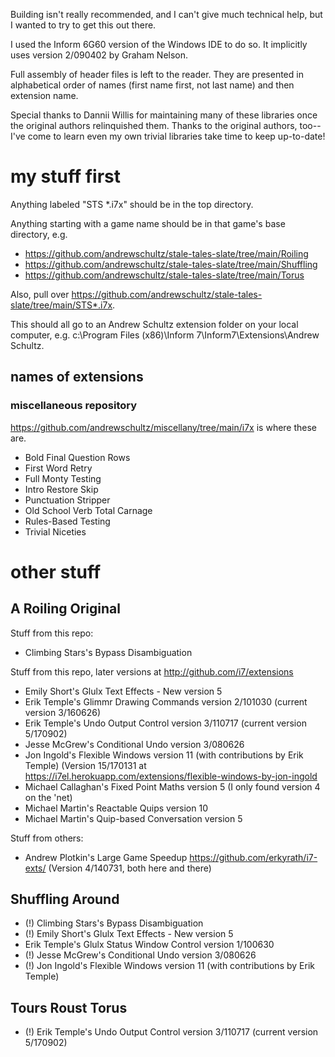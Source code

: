 Building isn't really recommended, and I can't give much technical help, but I wanted to try to get this out there.

I used the Inform 6G60 version of the Windows IDE to do so. It implicitly uses version 2/090402 by Graham Nelson.

Full assembly of header files is left to the reader. They are presented in alphabetical order of names (first name first, not last name) and then extension name.

Special thanks to Dannii Willis for maintaining many of these libraries once the original authors relinquished them. Thanks to the original authors, too--I've come to learn even my own trivial libraries take time to keep up-to-date!

# my stuff first

Anything labeled "STS *.i7x" should be in the top directory.

Anything starting with a game name should be in that game's base directory, e.g.

* https://github.com/andrewschultz/stale-tales-slate/tree/main/Roiling
* https://github.com/andrewschultz/stale-tales-slate/tree/main/Shuffling
* https://github.com/andrewschultz/stale-tales-slate/tree/main/Torus

Also, pull over https://github.com/andrewschultz/stale-tales-slate/tree/main/STS*.i7x.

This should all go to an Andrew Schultz extension folder on your local computer, e.g. c:\Program Files (x86)\Inform 7\Inform7\Extensions\Andrew Schultz.

## names of extensions

### miscellaneous repository

https://github.com/andrewschultz/miscellany/tree/main/i7x is where these are.

* Bold Final Question Rows
* First Word Retry
* Full Monty Testing
* Intro Restore Skip
* Punctuation Stripper
* Old School Verb Total Carnage
* Rules-Based Testing
* Trivial Niceties

# other stuff

## A Roiling Original

Stuff from this repo:

* Climbing Stars's Bypass Disambiguation

Stuff from this repo, later versions at http://github.com/i7/extensions

* Emily Short's Glulx Text Effects - New version 5
* Erik Temple's Glimmr Drawing Commands version 2/101030 (current version 3/160626)
* Erik Temple's Undo Output Control version 3/110717 (current version 5/170902)
* Jesse McGrew's Conditional Undo version 3/080626
* Jon Ingold's Flexible Windows version 11 (with contributions by Erik Temple) (Version 15/170131 at https://i7el.herokuapp.com/extensions/flexible-windows-by-jon-ingold
* Michael Callaghan's Fixed Point Maths version 5 (I only found version 4 on the 'net)
* Michael Martin's Reactable Quips version 10
* Michael Martin's Quip-based Conversation version 5

Stuff from others:

* Andrew Plotkin's Large Game Speedup https://github.com/erkyrath/i7-exts/ (Version 4/140731, both here and there)

## Shuffling Around

* (!) Climbing Stars's Bypass Disambiguation
* (!) Emily Short's Glulx Text Effects - New version 5
* Erik Temple's Glulx Status Window Control version 1/100630
* (!) Jesse McGrew's Conditional Undo version 3/080626
* (!) Jon Ingold's Flexible Windows version 11 (with contributions by Erik Temple)

## Tours Roust Torus

* (!) Erik Temple's Undo Output Control version 3/110717 (current version 5/170902)
